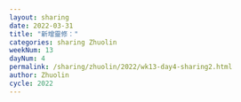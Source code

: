 ```yaml
---
layout: sharing
date: 2022-03-31
title: "新增靈修："
categories: sharing Zhuolin
weekNum: 13
dayNum: 4
permalink: /sharing/zhuolin/2022/wk13-day4-sharing2.html
author: Zhuolin
cycle: 2022
---
```

